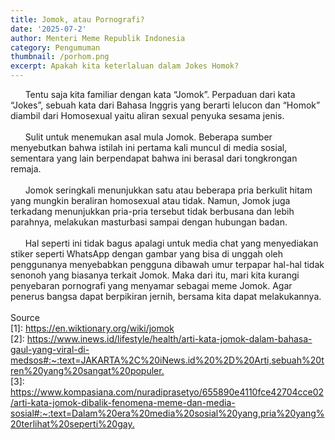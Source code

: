 ```yaml
---
title: Jomok, atau Pornografi?
date: '2025-07-2'
author: Menteri Meme Republik Indonesia
category: Pengumuman
thumbnail: /porhom.png
excerpt: Apakah kita keterlaluan dalam Jokes Homok?
---
```


&nbsp;&nbsp;&nbsp;&nbsp;&nbsp;&nbsp;Tentu saja kita familiar dengan kata “Jomok”. Perpaduan dari kata “Jokes”, sebuah kata dari Bahasa Inggris yang berarti lelucon dan “Homok” diambil dari Homosexual yaitu aliran sexual penyuka sesama jenis.
\
\
&nbsp;&nbsp;&nbsp;&nbsp;&nbsp;&nbsp;Sulit untuk menemukan asal mula Jomok. Beberapa sumber menyebutkan bahwa istilah ini pertama kali muncul di media sosial, sementara yang lain berpendapat bahwa ini berasal dari tongkrongan remaja.
\
\
&nbsp;&nbsp;&nbsp;&nbsp;&nbsp;&nbsp;Jomok seringkali menunjukkan satu atau beberapa pria berkulit hitam yang mungkin beraliran homosexual atau tidak. Namun, Jomok juga terkadang menunjukkan pria-pria tersebut tidak berbusana dan lebih parahnya, melakukan masturbasi sampai dengan hubungan badan.
\
\
&nbsp;&nbsp;&nbsp;&nbsp;&nbsp;&nbsp;Hal seperti ini tidak bagus apalagi untuk media chat yang menyediakan stiker seperti WhatsApp dengan gambar yang bisa di unggah oleh penggunanya menyebabkan pengguna dibawah umur terpapar hal-hal tidak senonoh yang biasanya terkait Jomok. Maka dari itu, mari kita kurangi penyebaran pornografi yang menyamar sebagai meme Jomok. Agar penerus bangsa dapat berpikiran jernih, bersama kita dapat melakukannya.
\
\
Source
\
[1]: <https://en.wiktionary.org/wiki/jomok>
\
[2]: <https://www.inews.id/lifestyle/health/arti-kata-jomok-dalam-bahasa-gaul-yang-viral-di-medsos#:~:text=JAKARTA%2C%20iNews.id%20%2D%20Arti,sebuah%20tren%20yang%20sangat%20populer.>
\
[3]: <https://www.kompasiana.com/nuradiprasetyo/655890e4110fce42704cce02/arti-kata-jomok-dibalik-fenomena-meme-dan-media-sosial#:~:text=Dalam%20era%20media%20sosial%20yang,pria%20yang%20terlihat%20seperti%20gay.>